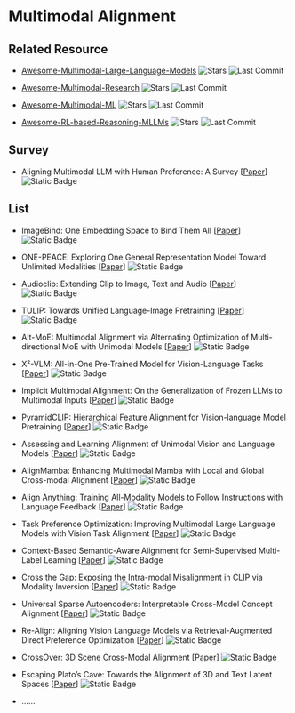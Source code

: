 # Multimodal Alignment

## Related Resource

- [Awesome-Multimodal-Large-Language-Models](https://github.com/BradyFU/Awesome-Multimodal-Large-Language-Models) ![Stars](https://img.shields.io/github/stars/BradyFU/Awesome-Multimodal-Large-Language-Models?style=social) ![Last Commit](https://img.shields.io/github/last-commit/BradyFU/Awesome-Multimodal-Large-Language-Models)

- [Awesome-Multimodal-Research](https://github.com/Eurus-Holmes/Awesome-Multimodal-Research) ![Stars](https://img.shields.io/github/stars/Eurus-Holmes/Awesome-Multimodal-Research?style=social) ![Last Commit](https://img.shields.io/github/last-commit/Eurus-Holmes/Awesome-Multimodal-Research)

- [Awesome-Multimodal-ML](https://github.com/pliang279/awesome-multimodal-ml) ![Stars](https://img.shields.io/github/stars/pliang279/awesome-multimodal-ml?style=social) ![Last Commit](https://img.shields.io/github/last-commit/pliang279/awesome-multimodal-ml)

- [Awesome-RL-based-Reasoning-MLLMs](https://github.com/Sun-Haoyuan23/Awesome-RL-based-Reasoning-MLLMs) ![Stars](https://img.shields.io/github/stars/Sun-Haoyuan23/Awesome-RL-based-Reasoning-MLLMs?style=social) ![Last Commit](https://img.shields.io/github/last-commit/Sun-Haoyuan23/Awesome-RL-based-Reasoning-MLLMs)

## Survey

- Aligning Multimodal LLM with Human Preference: A Survey [[Paper](https://arxiv.org/abs/2503.14504)] ![Static Badge](https://img.shields.io/badge/arXiv%202503-red)

## List

- ImageBind: One Embedding Space to Bind Them All [[Paper](https://arxiv.org/abs/2305.01877)] ![Static Badge](https://img.shields.io/badge/CVPR%202023-blue)
- ONE-PEACE: Exploring One General Representation Model Toward Unlimited Modalities [[Paper](https://arxiv.org/abs/2305.11172)] ![Static Badge](https://img.shields.io/badge/arXiv%202305-red)
- Audioclip: Extending Clip to Image, Text and Audio [[Paper](https://doi.org/10.1109/ICASSP43922.2022.9747631)] ![Static Badge](https://img.shields.io/badge/ICASSP%202022-blue)
- TULIP: Towards Unified Language-Image Pretraining [[Paper](https://arxiv.org/abs/2503.15485)] ![Static Badge](https://img.shields.io/badge/CVPR%202025-blue)
- Alt-MoE: Multimodal Alignment via Alternating Optimization of Multi-directional MoE with Unimodal Models [[Paper](https://arxiv.org/abs/2409.05929)] ![Static Badge](https://img.shields.io/badge/arXiv%202409-red)
- X²-VLM: All-in-One Pre-Trained Model for Vision-Language Tasks [[Paper](https://doi.org/10.1109/TPAMI.2023.3339661)] ![Static Badge](https://img.shields.io/badge/TPAMI-green)
- Implicit Multimodal Alignment: On the Generalization of Frozen LLMs to Multimodal Inputs [[Paper](https://arxiv.org/abs/2405.16700)] ![Static Badge](https://img.shields.io/badge/NeurIPS%202024-blue)
- PyramidCLIP: Hierarchical Feature Alignment for Vision-language Model Pretraining [[Paper](https://arxiv.org/abs/2204.14095)] ![Static Badge](https://img.shields.io/badge/NeurIPS%202022-blue)
- Assessing and Learning Alignment of Unimodal Vision and Language Models [[Paper](https://arxiv.org/abs/2412.04616)] ![Static Badge](https://img.shields.io/badge/arXiv%202412-red)
- AlignMamba: Enhancing Multimodal Mamba with Local and Global Cross-modal Alignment [[Paper](https://arxiv.org/abs/2412.00833)] ![Static Badge](https://img.shields.io/badge/arXiv%202412-red)
- Align Anything: Training All-Modality Models to Follow Instructions with Language Feedback [[Paper](https://arxiv.org/abs/2412.15838)] ![Static Badge](https://img.shields.io/badge/arXiv%202412-red)
- Task Preference Optimization: Improving Multimodal Large Language Models with Vision Task Alignment [[Paper](https://arxiv.org/abs/2412.19326)] ![Static Badge](https://img.shields.io/badge/arXiv%202412-red)
- Context-Based Semantic-Aware Alignment for Semi-Supervised Multi-Label Learning [[Paper](https://arxiv.org/abs/2412.18842)] ![Static Badge](https://img.shields.io/badge/arXiv%202412-red)
- Cross the Gap: Exposing the Intra-modal Misalignment in CLIP via Modality Inversion [[Paper](https://arxiv.org/abs/2502.04263)] ![Static Badge](https://img.shields.io/badge/ICLR%202025-blue)
- Universal Sparse Autoencoders: Interpretable Cross-Model Concept Alignment [[Paper](https://arxiv.org/abs/2502.03714)] ![Static Badge](https://img.shields.io/badge/arXiv%202502-red)
- Re-Align: Aligning Vision Language Models via Retrieval-Augmented Direct Preference Optimization [[Paper](https://arxiv.org/abs/2502.13146)] ![Static Badge](https://img.shields.io/badge/arXiv%202502-red)
- CrossOver: 3D Scene Cross-Modal Alignment [[Paper](https://arxiv.org/abs/2502.15011)] ![Static Badge](https://img.shields.io/badge/arXiv%202502-red)
- Escaping Plato’s Cave: Towards the Alignment of 3D and Text Latent Spaces [[Paper](https://arxiv.org/abs/2503.05283)] ![Static Badge](https://img.shields.io/badge/arXiv%202503-red)

- ......

